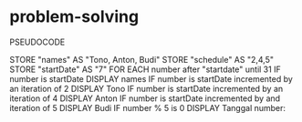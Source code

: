 # problem-solving
PSEUDOCODE

STORE "names" AS "Tono, Anton, Budi"
STORE "schedule" AS "2,4,5"
STORE "startDate" AS "7"
    FOR EACH number after "startdate" until 31
        IF number is startDate 
            DISPLAY names
        IF number is startDate incremented by an iteration of 2
            DISPLAY Tono
        IF number is startDate incremented by an iteration of 4
            DISPLAY Anton
        IF number is startDate incremented by  and iteration of 5
            DISPLAY Budi
        IF number % 5 is 0
            DISPLAY Tanggal number:
    